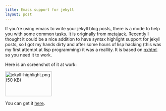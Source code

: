 ```yaml
---
title: Emacs support for jekyll
layout: post
---
```


If you're using emacs to write your jekyll blog posts, there is a mode to help you with some common tasks. It is originally from [metajack](http://metajack.im/2009/01/02/manage-jekyll-from-emacs/). Recently I thought it could be a nice addition to have syntax highlight support for jekyll posts, so I got my hands dirty and after some hours of lisp hacking (this was my first attempt at lisp programming) it was a reallity. It is based on [nxhtml](http://ourcomments.org/Emacs/nXhtml/doc/nxhtml.html) so you need it to work.<!-- -**-END-**- -->

Here is an screenshot of it at work:

<a target="_blank" href="http://i.imagehost.org/view/0633/jekyll-highlight"><img src="http://i.imagehost.org/t/0633/jekyll-highlight.jpg" border="0" width="150" height="80" alt="jekyll-highlight.png (50 KB)" /></a>

You can get it [here](http://github.com/diasjorge/jekyll.el).